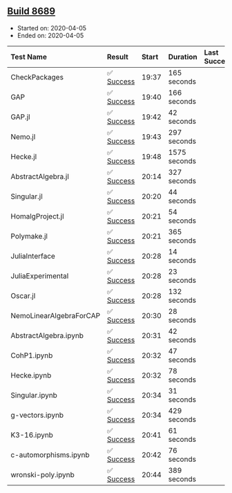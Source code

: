 ## [Build 8689](https://oscarci.mathematik.uni-kl.de/job/oscar/8689/)

* Started on: 2020-04-05
* Ended on: 2020-04-05

| Test Name    | Result | Start | Duration | Last Success | First Failure |
|:-------------|:-------|:------|:---------|:-------------|:--------------|
| CheckPackages | ✅ [Success](https://oscarci.mathematik.uni-kl.de/job/oscar/8689/artifact/logs/build-8689/CheckPackages.log) | 19:37 | 165 seconds |  |  |
| GAP | ✅ [Success](https://oscarci.mathematik.uni-kl.de/job/oscar/8689/artifact/logs/build-8689/GAP.log) | 19:40 | 166 seconds |  |  |
| GAP.jl | ✅ [Success](https://oscarci.mathematik.uni-kl.de/job/oscar/8689/artifact/logs/build-8689/GAP.jl.log) | 19:42 | 42 seconds |  |  |
| Nemo.jl | ✅ [Success](https://oscarci.mathematik.uni-kl.de/job/oscar/8689/artifact/logs/build-8689/Nemo.jl.log) | 19:43 | 297 seconds |  |  |
| Hecke.jl | ✅ [Success](https://oscarci.mathematik.uni-kl.de/job/oscar/8689/artifact/logs/build-8689/Hecke.jl.log) | 19:48 | 1575 seconds |  |  |
| AbstractAlgebra.jl | ✅ [Success](https://oscarci.mathematik.uni-kl.de/job/oscar/8689/artifact/logs/build-8689/AbstractAlgebra.jl.log) | 20:14 | 327 seconds |  |  |
| Singular.jl | ✅ [Success](https://oscarci.mathematik.uni-kl.de/job/oscar/8689/artifact/logs/build-8689/Singular.jl.log) | 20:20 | 44 seconds |  |  |
| HomalgProject.jl | ✅ [Success](https://oscarci.mathematik.uni-kl.de/job/oscar/8689/artifact/logs/build-8689/HomalgProject.jl.log) | 20:21 | 54 seconds |  |  |
| Polymake.jl | ✅ [Success](https://oscarci.mathematik.uni-kl.de/job/oscar/8689/artifact/logs/build-8689/Polymake.jl.log) | 20:21 | 365 seconds |  |  |
| JuliaInterface | ✅ [Success](https://oscarci.mathematik.uni-kl.de/job/oscar/8689/artifact/logs/build-8689/JuliaInterface.log) | 20:28 | 14 seconds |  |  |
| JuliaExperimental | ✅ [Success](https://oscarci.mathematik.uni-kl.de/job/oscar/8689/artifact/logs/build-8689/JuliaExperimental.log) | 20:28 | 23 seconds |  |  |
| Oscar.jl | ✅ [Success](https://oscarci.mathematik.uni-kl.de/job/oscar/8689/artifact/logs/build-8689/Oscar.jl.log) | 20:28 | 132 seconds |  |  |
| NemoLinearAlgebraForCAP | ✅ [Success](https://oscarci.mathematik.uni-kl.de/job/oscar/8689/artifact/logs/build-8689/NemoLinearAlgebraForCAP.log) | 20:30 | 28 seconds |  |  |
| AbstractAlgebra.ipynb | ✅ [Success](https://oscarci.mathematik.uni-kl.de/job/oscar/8689/artifact/logs/build-8689/AbstractAlgebra.ipynb.log) | 20:31 | 42 seconds |  |  |
| CohP1.ipynb | ✅ [Success](https://oscarci.mathematik.uni-kl.de/job/oscar/8689/artifact/logs/build-8689/CohP1.ipynb.log) | 20:32 | 47 seconds |  |  |
| Hecke.ipynb | ✅ [Success](https://oscarci.mathematik.uni-kl.de/job/oscar/8689/artifact/logs/build-8689/Hecke.ipynb.log) | 20:32 | 78 seconds |  |  |
| Singular.ipynb | ✅ [Success](https://oscarci.mathematik.uni-kl.de/job/oscar/8689/artifact/logs/build-8689/Singular.ipynb.log) | 20:34 | 31 seconds |  |  |
| g-vectors.ipynb | ✅ [Success](https://oscarci.mathematik.uni-kl.de/job/oscar/8689/artifact/logs/build-8689/g-vectors.ipynb.log) | 20:34 | 429 seconds |  |  |
| K3-16.ipynb | ✅ [Success](https://oscarci.mathematik.uni-kl.de/job/oscar/8689/artifact/logs/build-8689/K3-16.ipynb.log) | 20:41 | 61 seconds |  |  |
| c-automorphisms.ipynb | ✅ [Success](https://oscarci.mathematik.uni-kl.de/job/oscar/8689/artifact/logs/build-8689/c-automorphisms.ipynb.log) | 20:42 | 76 seconds |  |  |
| wronski-poly.ipynb | ✅ [Success](https://oscarci.mathematik.uni-kl.de/job/oscar/8689/artifact/logs/build-8689/wronski-poly.ipynb.log) | 20:44 | 389 seconds |  |  |

